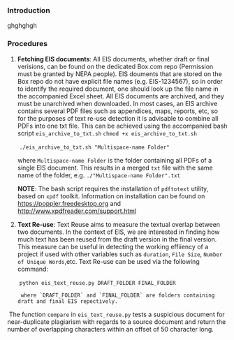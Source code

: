 ### Introduction

ghghghgh



### Procedures

1. **Fetching EIS documents**: All EIS documents, whether draft or final verisions, can be found on the dedicated Box.com repo (Permission must be granted by NEPA people). EIS douments that are stored on the Box repo do not have explicit file names (e.g. EIS-1234567), so in order to identify the required document, one should look up the file name in the accompanied Excel sheet. All EIS documents are archived, and they must be unarchived when downloaded. In most cases, an EIS archive contains several PDF files such as appendices, maps, reports, etc, so for the purposes of text re-use detection it is advisable to combine all PDFs into one txt file. This can be achieved using the accompanied bash script `eis_archive_to_txt.sh`
															`chmod +x eis_archive_to_txt.sh`

   ​							 `./eis_archive_to_txt.sh "Multispace-name Folder"`

   where `Multispace-name Folder` is the folder containing all PDFs of a single EIS document. This results in a merged `txt` file with the same name of the folder, e.g. `./"Multispace-name Folder".txt`

   **NOTE**: The bash script requires the installation of `pdftotext` utility, based on `xpdf` toolkit. Information on installation can be found on https://poppler.freedesktop.org and http://www.xpdfreader.com/support.html 
   
2. **Text Re-use**: Text Reuse aims to measure the textual overlap between two documents. In the context of EIS, we are interested in finding how much text has been reused from the draft version in the final version. This measure can be useful in detecting the working effiiency of a project if used with other variables such as `duration`, `File Size`, `Number of Unique Words`,etc. Text Re-use can be used via the following command:

      ​								`python eis_text_reuse.py DRAFT_FOLDER FINAL_FOLDER`

        where `DRAFT_FOLDER` and `FINAL_FOLDER` are folders containing draft and final EIS repectively. 




​			The function `compare` in `eis_text_reuse.py` tests a suspicious document for near-duplicate plagiarism with regards to a source document and return the number of overlapping characters within an offset of 50 character long.